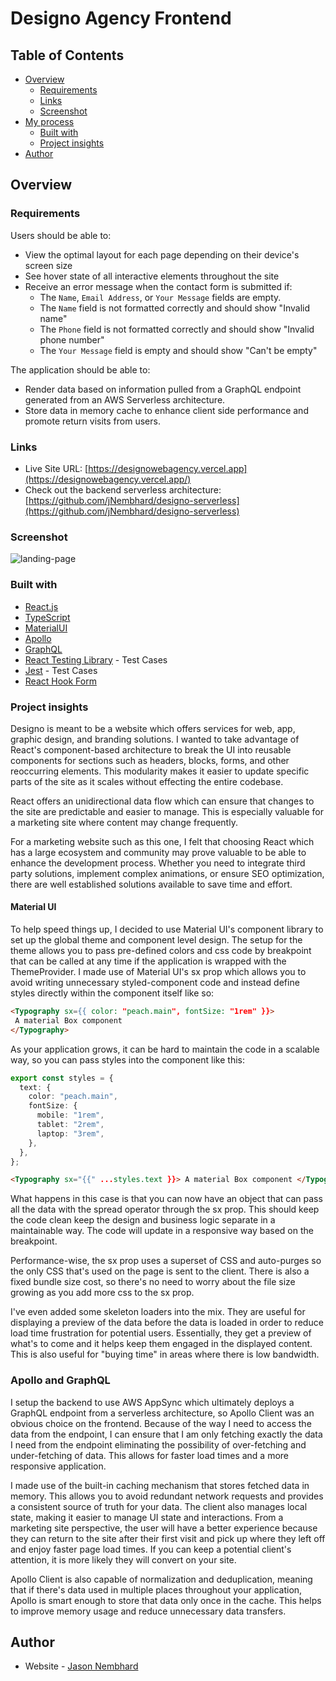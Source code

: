 # Designo Agency Frontend

## Table of Contents

- [Overview](#overview)
  - [Requirements](#requirements)
  - [Links](#links)
  - [Screenshot](#screenshot)
- [My process](#my-process)
  - [Built with](#built-with)
  - [Project insights](#project-insights)
- [Author](#author)

## Overview

### Requirements

Users should be able to:

- View the optimal layout for each page depending on their device's screen size
- See hover state of all interactive elements throughout the site
- Receive an error message when the contact form is submitted if:
  - The `Name`, `Email Address`, or `Your Message` fields are empty.
  - The `Name` field is not formatted correctly and should show "Invalid name"
  - The `Phone` field is not formatted correctly and should show "Invalid phone number"
  - The `Your Message` field is empty and should show "Can't be empty"

The application should be able to:

- Render data based on information pulled from a GraphQL endpoint generated from an AWS Serverless architecture.
- Store data in memory cache to enhance client side performance and promote return visits from users.

### Links

- Live Site URL: [https://designowebagency.vercel.app](https://designowebagency.vercel.app/)
- Check out the backend serverless architecture: [https://github.com/jNembhard/designo-serverless](https://github.com/jNembhard/designo-serverless)

### Screenshot

![landing-page](https://d39flyyba0jiph.cloudfront.net/assets/designo-landing-page.png)

### Built with

- [React.js](https://reactjs.org)
- [TypeScript](https://www.typescriptlang.org/)
- [MaterialUI](https://mui.com/material-ui/)
- [Apollo](https://www.apollographql.com/docs/react/)
- [GraphQL](https://graphql.org/)
- [React Testing Library](https://testing-library.com/docs/react-testing-library/intro/) - Test Cases
- [Jest](https://jestjs.io) - Test Cases
- [React Hook Form](https://react-hook-form.com/)

### Project insights

Designo is meant to be a website which offers services for web, app, graphic design, and branding solutions. I wanted to take advantage of React's component-based architecture to break the UI into reusable components for sections such as headers, blocks, forms, and other reoccurring elements. This modularity makes it easier to update specific parts of the site as it scales without effecting the entire codebase.

React offers an unidirectional data flow which can ensure that changes to the site are predictable and easier to manage. This is especially valuable for a marketing site where content may change frequently.

For a marketing website such as this one, I felt that choosing React which has a large ecosystem and community may prove valuable to be able to enhance the development process. Whether you need to integrate third party solutions, implement complex animations, or ensure SEO optimization, there are well established solutions available to save time and effort.

#### Material UI

To help speed things up, I decided to use Material UI's component library to set up the global theme and component level design. The setup for the theme allows you to pass pre-defined colors and css code by breakpoint that can be called at any time if the application is wrapped with the ThemeProvider. I made use of Material UI's sx prop which allows you to avoid writing unnecessary styled-component code and instead define styles directly within the component itself like so:

```html
<Typography sx={{ color: "peach.main", fontSize: "1rem" }}>
 A material Box component
</Typography>
```

As your application grows, it can be hard to maintain the code in a scalable way, so you can pass styles into the component like this:

```typescript
export const styles = {
  text: {
    color: "peach.main",
    fontSize: {
      mobile: "1rem",
      tablet: "2rem",
      laptop: "3rem",
    },
  },
};
```

```html
<Typography sx="{{" ...styles.text }}> A material Box component </Typography>
```

What happens in this case is that you can now have an object that can pass all the data with the spread operator through the sx prop. This should keep the code clean keep the design and business logic separate in a maintainable way. The code will update in a responsive way based on the breakpoint.

Performance-wise, the sx prop uses a superset of CSS and auto-purges so the only CSS that's used on the page is sent to the client. There is also a fixed bundle size cost, so there's no need to worry about the file size growing as you add more css to the sx prop.

I've even added some skeleton loaders into the mix. They are useful for displaying a preview of the data before the data is loaded in order to reduce load time frustration for potential users. Essentially, they get a preview of what's to come and it helps keep them engaged in the displayed content. This is also useful for "buying time" in areas where there is low bandwidth.

### Apollo and GraphQL

I setup the backend to use AWS AppSync which ultimately deploys a GraphQL endpoint from a serverless architecture, so Apollo Client was an obvious choice on the frontend. Because of the way I need to access the data from the endpoint, I can ensure that I am only fetching exactly the data I need from the endpoint eliminating the possibility of over-fetching and under-fetching of data. This allows for faster load times and a more responsive application.

I made use of the built-in caching mechanism that stores fetched data in memory. This allows you to avoid redundant network requests and provides a consistent source of truth for your data. The client also manages local state, making it easier to manage UI state and interactions. From a marketing site perspective, the user will have a better experience because they can return to the site after their first visit and pick up where they left off and enjoy faster page load times. If you can keep a potential client's attention, it is more likely they will convert on your site.

Apollo Client is also capable of normalization and deduplication, meaning that if there's data used in multiple places throughout your application, Apollo is smart enough to store that data only once in the cache. This helps to improve memory usage and reduce unnecessary data transfers.

## Author

- Website - [Jason Nembhard](https://www.jasonnembhard.com)

